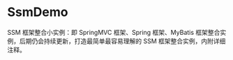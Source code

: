 # SsmDemo
SSM 框架整合小实例：即 SpringMVC 框架、Spring 框架、MyBatis 框架整合实例，后期仍会持续更新，打造最简单最容易理解的 SSM 框架整合实例，内附详细注释。

